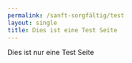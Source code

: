```yaml
---
permalink: /sanft-sorgfältig/test
layout: single
title: Dies ist eine Test Seite
---
```


Dies ist nur eine Test Seite
